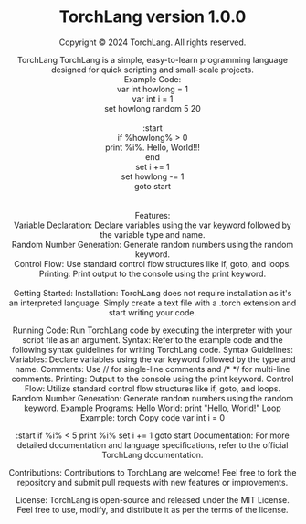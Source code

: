 <center>
  
  <h1><b>TorchLang version 1.0.0</b></h1>
  <p>Copyright © 2024 TorchLang. All rights reserved.</p>
<p>TorchLang
TorchLang is a simple, easy-to-learn programming language designed for quick scripting and small-scale projects.
<br>
Example Code:<br>
var int howlong = 1<br>
var int i = 1<br>
set howlong random 5 20<br>
<br>
:start<br>
if %howlong% > 0<br>
print %i%. Hello, World!!!<br>
end<br>
set i += 1<br>
set howlong -= 1<br>
goto start<br><br><br>
Features:<br>
Variable Declaration: Declare variables using the var keyword followed by the variable type and name.<br>
Random Number Generation: Generate random numbers using the random keyword.<br>
Control Flow: Use standard control flow structures like if, goto, and loops.<br>
Printing: Print output to the console using the print keyword.<br><br>
Getting Started:
Installation: TorchLang does not require installation as it's an interpreted language. Simply create a text file with a .torch extension and start writing your code.

Running Code: Run TorchLang code by executing the interpreter with your script file as an argument.
Syntax: Refer to the example code and the following syntax guidelines for writing TorchLang code.
Syntax Guidelines:
Variables: Declare variables using the var keyword followed by the type and name.
Comments: Use // for single-line comments and /* */ for multi-line comments.
Printing: Output to the console using the print keyword.
Control Flow: Utilize standard control flow structures like if, goto, and loops.
Random Number Generation: Generate random numbers using the random keyword.
Example Programs:
Hello World:
print "Hello, World!"
Loop Example:
torch
Copy code
var int i = 0

:start
if %i% < 5
    print %i%
    set i += 1
    goto start
Documentation:
For more detailed documentation and language specifications, refer to the official TorchLang documentation.

Contributions:
Contributions to TorchLang are welcome! Feel free to fork the repository and submit pull requests with new features or improvements.

License:
TorchLang is open-source and released under the MIT License. Feel free to use, modify, and distribute it as per the terms of the license.</p>

  
  </center>
